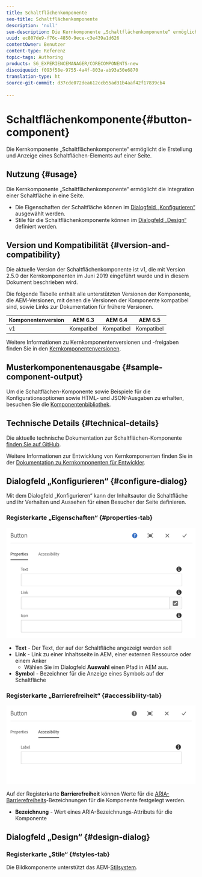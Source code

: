 ```yaml
---
title: Schaltflächenkomponente
seo-title: Schaltflächenkomponente
description: 'null'
seo-description: Die Kernkomponente „Schaltflächenkomponente“ ermöglicht die Erstellung und Anzeige einer Schaltfläche.
uuid: ec807de9-f76c-4850-9ece-c3e439a1d626
contentOwner: Benutzer
content-type: Referenz
topic-tags: Authoring
products: SG_EXPERIENCEMANAGER/CORECOMPONENTS-new
discoiquuid: f093f58e-9755-4a4f-803a-ab93a50e6870
translation-type: ht
source-git-commit: d37cde072dea612ccb55ad31b4aaf42f17839cb4

---
```



# Schaltflächenkomponente{#button-component}

Die Kernkomponente „Schaltflächenkomponente“ ermöglicht die Erstellung und Anzeige eines Schaltflächen-Elements auf einer Seite.

## Nutzung {#usage}

Die Kernkomponente „Schaltflächenkomponente“ ermöglicht die Integration einer Schaltfläche in eine Seite.

* Die Eigenschaften der Schaltfläche können im [Dialogfeld „Konfigurieren“](#configure-dialog) ausgewählt werden.
* Stile für die Schaltflächenkomponente können im [Dialogfeld „Design“](#design-dialog) definiert werden.

## Version und Kompatibilität {#version-and-compatibility}

Die aktuelle Version der Schaltflächenkomponente ist v1, die mit Version 2.5.0 der Kernkomponenten im Juni 2019 eingeführt wurde und in diesem Dokument beschrieben wird.

Die folgende Tabelle enthält alle unterstützten Versionen der Komponente, die AEM-Versionen, mit denen die Versionen der Komponente kompatibel sind, sowie Links zur Dokumentation für frühere Versionen.

| Komponentenversion | AEM 6.3 | AEM 6.4 | AEM 6.5 |
|--- |--- |--- |---|
| v1 | Kompatibel | Kompatibel | Kompatibel |

Weitere Informationen zu Kernkomponentenversionen und -freigaben finden Sie in den [Kernkomponentenversionen](versions.md).

## Musterkomponentenausgabe {#sample-component-output}

Um die Schaltflächen-Komponente sowie Beispiele für die Konfigurationsoptionen sowie HTML- und JSON-Ausgaben zu erhalten, besuchen Sie die [Komponentenbibliothek](http://opensource.adobe.com/aem-core-wcm-components/library/button.html).

## Technische Details {#technical-details}

Die aktuelle technische Dokumentation zur Schaltflächen-Komponente [finden Sie auf GitHub](https://github.com/adobe/aem-core-wcm-components/tree/master/content/src/content/jcr_root/apps/core/wcm/components/button/v1/button).

Weitere Informationen zur Entwicklung von Kernkomponenten finden Sie in der [Dokumentation zu Kernkomponenten für Entwickler](developing.md).

## Dialogfeld „Konfigurieren“ {#configure-dialog}

Mit dem Dialogfeld „Konfigurieren“ kann der Inhaltsautor die Schaltfläche und ihr Verhalten und Aussehen für einen Besucher der Seite definieren.

### Registerkarte „Eigenschaften“ {#properties-tab}

![](assets/screen-shot-2019-08-29-12.19.32.png)

* **Text** - Der Text, der auf der Schaltfläche angezeigt werden soll
* **Link** - Link zu einer Inhaltsseite in AEM, einer externen Ressource oder einem Anker
   * Wählen Sie im Dialogfeld **Auswahl** einen Pfad in AEM aus.
* **Symbol** - Bezeichner für die Anzeige eines Symbols auf der Schaltfläche

### Registerkarte „Barrierefreiheit“ {#accessibility-tab}

![](assets/screen-shot-2019-08-29-12.19.43.png)

Auf der Registerkarte **Barrierefreiheit** können Werte für die [ARIA-Barrierefreiheits](https://www.w3.org/WAI/standards-guidelines/aria/)-Bezeichnungen für die Komponente festgelegt werden.

* **Bezeichnung** - Wert eines ARIA-Bezeichnungs-Attributs für die Komponente

## Dialogfeld „Design“ {#design-dialog}

### Registerkarte „Stile“ {#styles-tab}

Die Bildkomponente unterstützt das AEM-[Stilsystem](authoring.md#component-styling).
